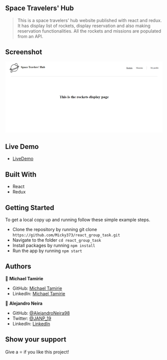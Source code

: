 ## Space Travelers' Hub

> This is a space travelers' hub website published with react and redux. It has display list of rockets, display reservation and also making reservation functionalities. All the rockets and missions are populated from an API.

## Screenshot

![screenshot](/src/images/screenShot.PNG)

## Live Demo

- [LiveDemo](https://scintillating-hummingbird-fdc4c7.netlify.app/)

## Built With

- React
- Redux

## Getting Started

To get a local copy up and running follow these simple example steps.

- Clone the repository by running git clone `https://github.com/Micky373/react_group_task.git`
- Navigate to the folder `cd react_group_task`
- Install packages by running `npm install`
- Run the app by running `npm start`

## Authors

👤 **Michael Tamirie**

- GitHub: [Michael Tamirie](https://github.com/Micky373)
- LinkedIn: [Michael Tamirie](https://www.linkedin.com/in/michael-tamirie-288a331ab)

👤 **Alejandro Neira**

- GitHub: [@AlejandroNeira98](https://github.com/AlejandroNeira98)
- Twitter: [@JANP_19](https://twitter.com/JANP_19)
- LinkedIn: [LinkedIn](https://www.linkedin.com/in/alejandro-neira-0b45b6226/)

## Show your support

Give a ⭐ if you like this project!

